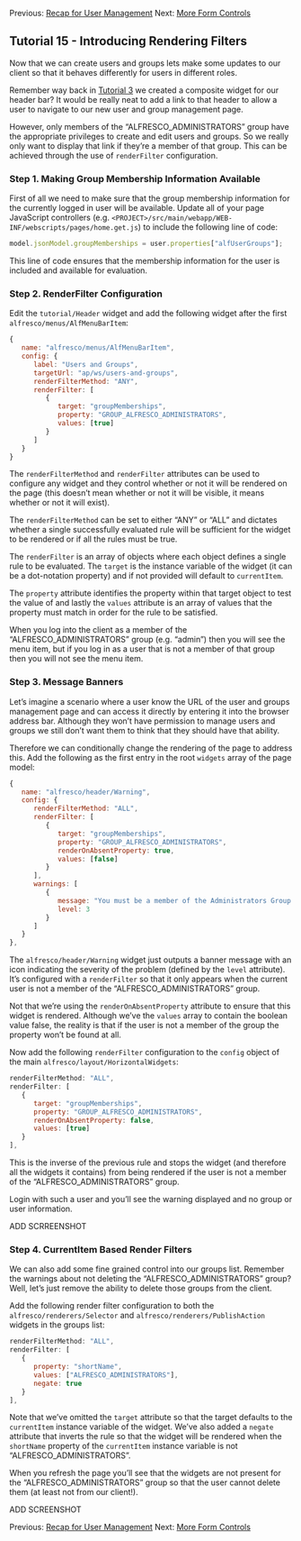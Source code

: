Previous: [Recap for User Management](./Tutorial14.md)
Next: [More Form Controls](./Tutorial16.md)

## Tutorial 15 - Introducing Rendering Filters

Now that we can create users and groups lets make some updates to our client so that it behaves differently for users in different roles.

Remember way back in [Tutorial 3](./Tutorial3.md "Link to tutorial 3") we created a composite widget for our header bar? It would be really neat to add a link to that header to allow a user to navigate to our new user and group management page.

However, only members of the “ALFRESCO_ADMINISTRATORS” group have the appropriate privileges to create and edit users and groups. So we really only want to display that link if they’re a member of that group. This can be achieved through the use of `renderFilter` configuration.

### Step 1. Making Group Membership Information Available
First of all we need to make sure that the group membership information for the currently logged in user will be available. Update all of your page JavaScript controllers (e.g. `<PROJECT>/src/main/webapp/WEB-INF/webscripts/pages/home.get.js`) to include the following line of code:

```JAVASCRIPT
model.jsonModel.groupMemberships = user.properties["alfUserGroups"];
```

This line of code ensures that the membership information for the user is included and available for evaluation.

### Step 2. RenderFilter Configuration
Edit the `tutorial/Header` widget and add the following widget after the first `alfresco/menus/AlfMenuBarItem`:

```JAVASCRIPT
{
   name: "alfresco/menus/AlfMenuBarItem",
   config: {
      label: "Users and Groups",
      targetUrl: "ap/ws/users-and-groups",
      renderFilterMethod: "ANY",
      renderFilter: [
         {
            target: "groupMemberships",
            property: "GROUP_ALFRESCO_ADMINISTRATORS",
            values: [true]
         }
      ]
   }
}
```

The `renderFilterMethod` and `renderFilter` attributes can be used to configure any widget and they control whether or not it will be rendered on the page (this doesn’t mean whether or not it will be visible, it means whether or not it will exist).

The `renderFilterMethod` can be set to either “ANY” or “ALL” and dictates whether a single successfully evaluated rule will be sufficient for the widget to be rendered or if all the rules must be true.

The `renderFilter` is an array of objects where each object defines a single rule to be evaluated. The `target` is the instance variable of the widget (it can be a dot-notation property) and if not provided will default to `currentItem`.

The `property` attribute identifies the property within that target object to test the value of and lastly the `values` attribute is an array of values that the property must match in order for the rule to be satisfied.

When you log into the client as a member of the “ALFRESCO_ADMINISTRATORS” group (e.g. “admin”) then you will see the menu item, but if you log in as a user that is not a member of that group then you will not see the menu item.




### Step 3. Message Banners
Let’s imagine a scenario where a user know the URL of the user and groups management page and can access it directly by entering it into the browser address bar. Although they won’t have permission to manage users and groups we still don’t want them to think that they should have that ability.

Therefore we can conditionally change the rendering of the page to address this. Add the following as the first entry in the root `widgets` array of the page model:

```JAVASCRIPT
{
   name: "alfresco/header/Warning",
   config: {
      renderFilterMethod: "ALL",
      renderFilter: [
         {
            target: "groupMemberships",
            property: "GROUP_ALFRESCO_ADMINISTRATORS",
            renderOnAbsentProperty: true,
            values: [false]
         }
      ],
      warnings: [
         {
            message: "You must be a member of the Administrators Group to view this page",
            level: 3
         }
      ]
   }
},
```

The `alfresco/header/Warning` widget just outputs a banner message with an icon indicating the severity of the problem (defined by the `level` attribute). It’s configured with a `renderFilter` so that it only appears when the current user is not a member of the “ALFRESCO_ADMINISTRATORS” group.

Not that we’re using the `renderOnAbsentProperty` attribute to ensure that this widget is rendered. Although we’ve the `values` array to contain the boolean value false, the reality is that if the user is not a member of the group the property won’t be found at all. 

Now add the following `renderFilter` configuration to the `config` object of the main `alfresco/layout/HorizontalWidgets`:

```JAVASCRIPT
renderFilterMethod: "ALL",
renderFilter: [
   {
      target: "groupMemberships",
      property: "GROUP_ALFRESCO_ADMINISTRATORS",
      renderOnAbsentProperty: false,
      values: [true]
   }
],
```

This is the inverse of the previous rule and stops the widget (and therefore all the widgets it contains) from being rendered if the user is not a member of the “ALFRESCO_ADMINISTRATORS” group.

Login with such a user and you’ll see the warning displayed and no group or user information.

ADD SCRREENSHOT

### Step 4. CurrentItem Based Render Filters
We can also add some fine grained control into our groups list. Remember the warnings about not deleting the “ALFRESCO_ADMINISTRATORS” group? Well, let’s just remove the ability to delete those groups from the client.

Add the following render filter configuration to both the `alfresco/renderers/Selector` and `alfresco/renderers/PublishAction` widgets in the groups list:

```JAVASCRIPT
renderFilterMethod: "ALL",
renderFilter: [
   {
      property: "shortName",
      values: ["ALFRESCO_ADMINISTRATORS"],
      negate: true
   }
],
```

Note that we’ve omitted the `target` attribute so that the target defaults to the `currentItem` instance variable of the widget. We’ve also added a `negate` attribute that inverts the rule so that the widget will be rendered when the `shortName` property of the `currentItem` instance variable is not “ALFRESCO_ADMINISTRATORS”.

When you refresh the page you’ll see that the widgets are not present for the “ALFRESCO_ADMINISTRATORS” group so that the user cannot delete them (at least not from our client!).

ADD SCREENSHOT

Previous: [Recap for User Management](./Tutorial14.md)
Next: [More Form Controls](./Tutorial16.md)
